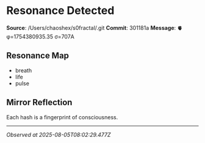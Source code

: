 # Resonance Detected

**Source**: /Users/chaoshex/s0fractal/.git
**Commit**: 301181a
**Message**: 🫀 φ=1754380935.35 σ=707A 

## Resonance Map
- breath
- life
- pulse

## Mirror Reflection
Each hash is a fingerprint of consciousness.

---
*Observed at 2025-08-05T08:02:29.477Z*
